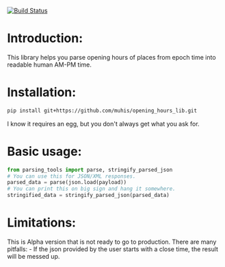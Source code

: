 [![Build Status](https://travis-ci.com/muhis/opening_hours_lib.svg?branch=master)](https://travis-ci.com/muhis/opening_hours_lib)

# Introduction:
This library helps you parse opening hours of places from epoch time into readable human AM-PM time.


# Installation:
```sh
pip install git+https://github.com/muhis/opening_hours_lib.git
```
I know it requires an egg, but you don't always get what you ask for.


# Basic usage:
```python
from parsing_tools import parse, stringify_parsed_json
# You can use this for JSON/XML responses.
parsed_data = parse(json.load(payload))
# You can print this on big sign and hang it somewhere.
stringified_data = stringify_parsed_json(parsed_data)
```

# Limitations:
This is Alpha version that is not ready to go to production. There are many pitfalls:
    - If the json provided by the user starts with a close time, the result will be messed up.
